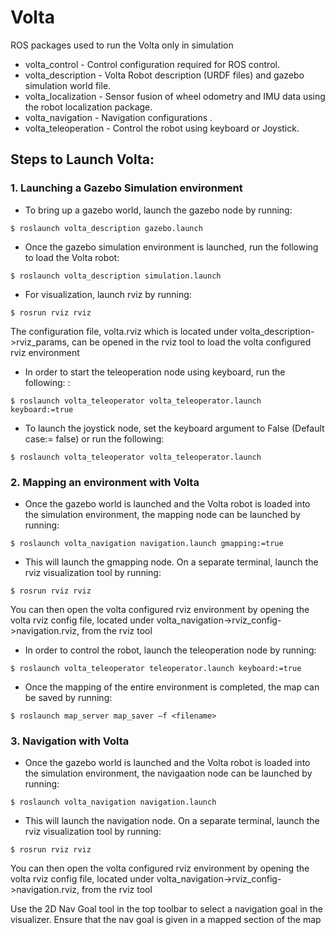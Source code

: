 # Volta
ROS packages used to run the Volta only in simulation

  * volta_control - Control configuration required for ROS control.
  * volta_description - Volta Robot description (URDF files) and gazebo simulation world file.
  * volta_localization - Sensor fusion of wheel odometry and IMU data using the robot localization package.
  * volta_navigation - Navigation configurations .
  * volta_teleoperation - Control the robot using keyboard or Joystick.

## Steps to Launch Volta:

### 1. Launching a Gazebo Simulation environment
 * To bring up a gazebo world, launch the gazebo node by running:  
```
$ roslaunch volta_description gazebo.launch 
```
 * Once the gazebo simulation environment is launched, run the following to load the Volta robot:  
 ```
$ roslaunch volta_description simulation.launch 
```
 * For visualization, launch rviz by running:        
 ```
 $ rosrun rviz rviz
```
   The configuration file, volta.rviz which is located under volta_description->rviz_params, can be opened in the rviz tool to load the volta configured rviz environment

 * In order to start the teleoperation node using keyboard, run the following:  :        
 ```
 $ roslaunch volta_teleoperator volta_teleoperator.launch keyboard:=true 
```
 * To launch the joystick node, set the keyboard argument to False (Default case:= false) or run the following:       
 ```
 $ roslaunch volta_teleoperator volta_teleoperator.launch  
```
   
   
### 2. Mapping an environment with Volta
 * Once the gazebo world is launched and the Volta robot is loaded into the simulation environment, the mapping node can be launched by running:   
```
$ roslaunch volta_navigation navigation.launch gmapping:=true  
```

 * This will launch the gmapping node. On a separate terminal, launch the rviz visualization tool by running:   
```
$ rosrun rviz rviz  
```
You can then open the volta configured rviz environment by opening the volta rviz config file, located under volta_navigation->rviz_config->navigation.rviz, from the rviz tool 
 
 * In order to control the robot, launch the teleoperation node by running:     
```
$ roslaunch volta_teleoperator teleoperator.launch keyboard:=true 
```
    
 * Once the mapping of the entire environment is completed, the map can be saved by running:     
```
$ roslaunch map_server map_saver –f <filename>
```
   
### 3. Navigation with Volta
 * Once the gazebo world is launched and the Volta robot is loaded into the simulation environment, the navigaation node can be launched by running:   
```
$ roslaunch volta_navigation navigation.launch 
```

 * This will launch the navigation node. On a separate terminal, launch the rviz visualization tool by running:   
```
$ rosrun rviz rviz  
```
You can then open the volta configured rviz environment by opening the volta rviz config file, located under volta_navigation->rviz_config->navigation.rviz, from the rviz tool 
 
Use the 2D Nav Goal tool in the top toolbar to select a navigation goal in the visualizer. Ensure that the nav goal is given in a mapped section of the map 
